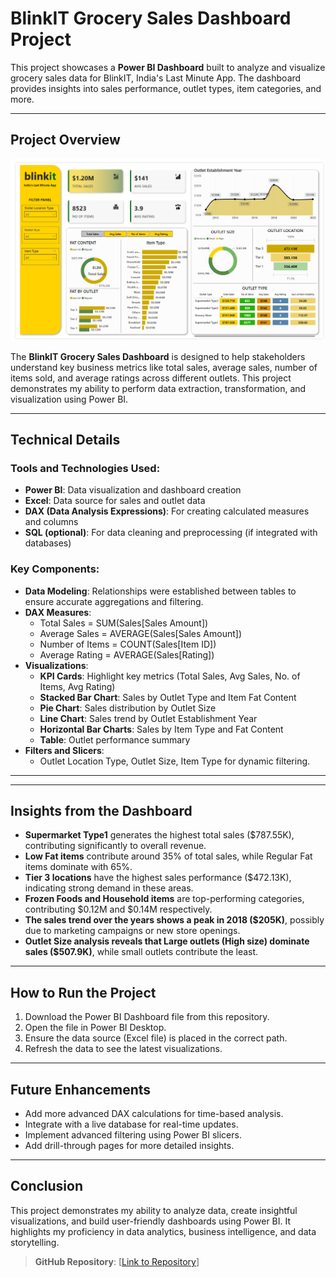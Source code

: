 # BlinkIT Grocery Sales Dashboard Project

This project showcases a **Power BI Dashboard** built to analyze and visualize grocery sales data for BlinkIT, India's Last Minute App. The dashboard provides insights into sales performance, outlet types, item categories, and more.

---

## **Project Overview**

![Dashboard](./DB.png)

The **BlinkIT Grocery Sales Dashboard** is designed to help stakeholders understand key business metrics like total sales, average sales, number of items sold, and average ratings across different outlets. This project demonstrates my ability to perform data extraction, transformation, and visualization using Power BI.

---

## **Technical Details**

### **Tools and Technologies Used:**
- **Power BI**: Data visualization and dashboard creation
- **Excel**: Data source for sales and outlet data
- **DAX (Data Analysis Expressions)**: For creating calculated measures and columns
- **SQL (optional)**: For data cleaning and preprocessing (if integrated with databases)

### **Key Components:**
- **Data Modeling**: Relationships were established between tables to ensure accurate aggregations and filtering.
- **DAX Measures**:
  - Total Sales = SUM(Sales[Sales Amount])
  - Average Sales = AVERAGE(Sales[Sales Amount])
  - Number of Items = COUNT(Sales[Item ID])
  - Average Rating = AVERAGE(Sales[Rating])
- **Visualizations**:
  - **KPI Cards**: Highlight key metrics (Total Sales, Avg Sales, No. of Items, Avg Rating)
  - **Stacked Bar Chart**: Sales by Outlet Type and Item Fat Content
  - **Pie Chart**: Sales distribution by Outlet Size
  - **Line Chart**: Sales trend by Outlet Establishment Year
  - **Horizontal Bar Charts**: Sales by Item Type and Fat Content
  - **Table**: Outlet performance summary
- **Filters and Slicers**:
  - Outlet Location Type, Outlet Size, Item Type for dynamic filtering.

---


---

## **Insights from the Dashboard**

- **Supermarket Type1** generates the highest total sales ($787.55K), contributing significantly to overall revenue.
- **Low Fat items** contribute around 35% of total sales, while Regular Fat items dominate with 65%.
- **Tier 3 locations** have the highest sales performance ($472.13K), indicating strong demand in these areas.
- **Frozen Foods and Household items** are top-performing categories, contributing $0.12M and $0.14M respectively.
- **The sales trend over the years shows a peak in 2018 ($205K)**, possibly due to marketing campaigns or new store openings.
- **Outlet Size analysis reveals that Large outlets (High size) dominate sales ($507.9K)**, while small outlets contribute the least.

---

## **How to Run the Project**

1. Download the Power BI Dashboard file from this repository.
2. Open the file in Power BI Desktop.
3. Ensure the data source (Excel file) is placed in the correct path.
4. Refresh the data to see the latest visualizations.

---

## **Future Enhancements**
- Add more advanced DAX calculations for time-based analysis.
- Integrate with a live database for real-time updates.
- Implement advanced filtering using Power BI slicers.
- Add drill-through pages for more detailed insights.

---

## **Conclusion**
This project demonstrates my ability to analyze data, create insightful visualizations, and build user-friendly dashboards using Power BI. It highlights my proficiency in data analytics, business intelligence, and data storytelling.

> **GitHub Repository**: [[Link to Repository](https://github.com/PatelVaishvikk/BlinkIT-Grocery-Data-Analysis)] 

